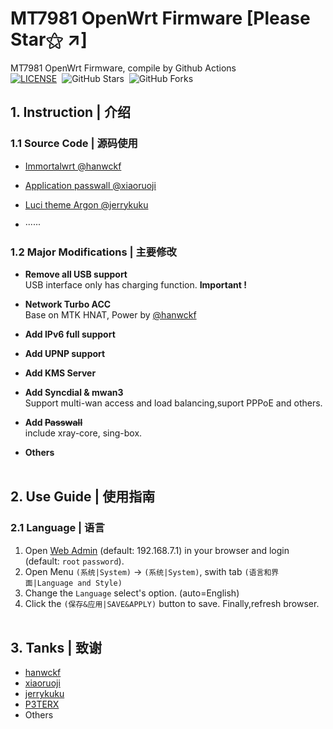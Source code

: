 # **MT7981 OpenWrt Firmware** [Please Star⚝ ↗]

MT7981 OpenWrt Firmware, compile by Github Actions  
[![LICENSE](https://img.shields.io/badge/license-apache--2.0-green.svg?style=flat-square&label=LICENSE)](https://github.com/yangxu52/CMCC-RAX3000M-OpenWrt-Firmware/blob/main/LICENSE)&nbsp;
![GitHub Stars](https://img.shields.io/github/stars/yangxu52/CMCC-RAX3000M-OpenWrt-Firmware.svg?style=flat-square&label=Stars&logo=github)&nbsp;
![GitHub Forks](https://img.shields.io/github/forks/yangxu52/CMCC-RAX3000M-OpenWrt-Firmware.svg?style=flat-square&label=Forks&logo=github)
&emsp;

## **1. Instruction | 介绍**

### **1.1 Source Code | 源码使用**

- [Immortalwrt @hanwckf](https://github.com/hanwckf/immortalwrt-mt798x)

- [Application passwall @xiaoruoji](https://github.com/xiaorouji/openwrt-passwall)

- [Luci theme Argon @jerrykuku](https://github.com/jerrykuku/luci-theme-argon)

- ······

### **1.2 Major Modifications | 主要修改**

- **Remove all USB support**  
  USB interface only has charging function. **Important !**

- **Network Turbo ACC**  
  Base on MTK HNAT, Power by [@hanwckf](https://github.com/hanwckf)

- **Add IPv6 full support**

- **Add UPNP support**

- **Add KMS Server**

- **Add Syncdial & mwan3**  
  Support multi-wan access and load balancing,suport PPPoE and others.

- **Add ~~Passwall~~**  
  include xray-core, sing-box.

- **Others**  
  &emsp;

## **2. Use Guide | 使用指南**

### **2.1 Language | 语言**

1. Open [Web Admin](http://192.168.7.1) (default: 192.168.7.1) in your browser and login (default: `root` `password`).
2. Open Menu `(系统|System)` -> `(系统|System)`, swith tab `(语言和界面|Language and Style)`
3. Change the `Language` select's option. (auto=English)
4. Click the `(保存&应用|SAVE&APPLY)` button to save. Finally,refresh browser.  
   &emsp;

<!-- ### **2.2 Wireless Power | 无线功率**

1. Open [Web Admin](http://192.168.1.1) (default: 192.168.1.1) in your browser and login (default: `root` `password`).
2. Open Menu `(系统|System)` -> `(启动项|Startup)`, slide to the bottom.
3. Add some shell command in `(本地启动脚本|Local Startup Script)`, before `exit 0`
   ```shell
   iwconfig wlan0 txpower 23
   iwconfig wlan1 txpower 23
   ```
   The `wlan0` represent 2.4G,`wlan1` represent 5G. `23` reresent submit power (max:`31`).
   Recommend: Between `23` and `27`.Power is proportional to signal and inversely proportional to wireless throughput.
4. Click the `(保存&应用|SAVE&APPLY)` button to save. Finally,refresh browser.
   &emsp;

### **2.3 Network Turbo ACC | 网络加速**

1. Open [Web Admin](http://192.168.1.1) (default: 192.168.1.1) in your browser and login (default: `root` `password`).
2. Open Menu (网络|Network) -> (Turbo ACC Center|Turbo ACC 网络加速).
3. Selected the `Shortcut-FE flow offloading | Shortcut-FE 流量分载` and `BBR CCA | BBR 拥塞控制算法`.Change `FullCone NAT | 全锥型 NAT`'s Option to `High Performing Mode | 高性能模式`
4. Click the `(保存&应用|SAVE&APPLY)` button to save.
   &emsp; -->

## **3. Tanks | 致谢**

- [hanwckf](https://github.com/hanwckf)
- [xiaoruoji](https://github.com/xiaoruoji)
- [jerrykuku](https://github.com/jerrykuku)
- [P3TERX](https://github.com/P3TERX)
- Others
